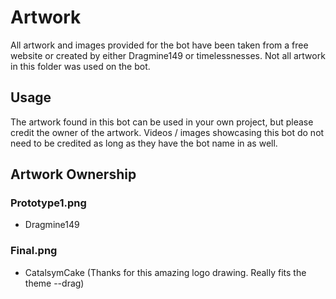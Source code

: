# Artwork

All artwork and images provided for the bot have been taken from a free website or created by either Dragmine149 or timelessnesses. 
Not all artwork in this folder was used on the bot.

## Usage

The artwork found in this bot can be used in your own project, but please credit the owner of the artwork.
Videos / images showcasing this bot do not need to be credited as long as they have the bot name in as well.

## Artwork Ownership

### Prototype1.png

- Dragmine149

<!--
i can't draw
 - timelessnesses
-->

### Final.png

- CatalsymCake (Thanks for this amazing logo drawing. Really fits the theme --drag)
